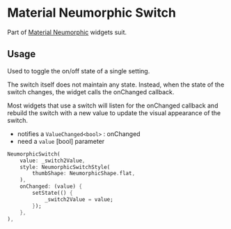 # Material Neumorphic Switch

Part of [Material Neumorphic](https://github.com/gsmlg-dev/material_neumorphic) widgets suit.

## Usage

Used to toggle the on/off state of a single setting.

The switch itself does not maintain any state. Instead, when the state of the switch changes, the widget calls the onChanged callback.

Most widgets that use a switch will listen for the onChanged callback and rebuild the switch with a new value to update the visual appearance of the switch.

- notifies a `ValueChanged<bool>` : onChanged
- need a `value` [bool] parameter

```dart
NeumorphicSwitch(
    value: _switch2Value,
    style: NeumorphicSwitchStyle(
        thumbShape: NeumorphicShape.flat,
    ),
    onChanged: (value) {
        setState(() {
            _switch2Value = value;
        });
    },
),
```
